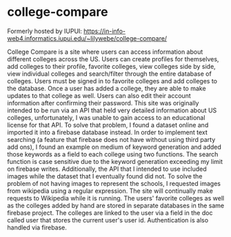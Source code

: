# college-compare

Formerly hosted by IUPUI: 
 https://in-info-web4.informatics.iupui.edu/~lilywebe/college-compare/
 
 
College Compare is a site where users can access information about different colleges across the US. Users can create profiles for themselves, add colleges to their profile, favorite colleges, view colleges side by side, view individual colleges and search/filter through the entire database of colleges. Users must be signed in to favorite colleges and add colleges to the database. Once a user has added a college, they are able to make updates to that college as well. Users can also edit their account information after confirming their password. This site was originally intended to be run via an API that held very detailed information about US colleges, unfortunately, I was unable to gain access to an educational license for that API. To solve that problem, I found a dataset online and imported it into a firebase database instead. In order to implement text searching (a feature that firebase does not have without using third party add ons), I found an example on medium of keyword generation and added those keywords as a field to each college using two functions. The search function is case sensitive due to the keyword generation exceeding my limit on firebase writes.  Additionally, the API that I intended to use included images while the dataset that I eventually found did not. To solve the problem of not having images to represent the schools, I requested images from wikipedia using a regular expression. The site will continually make requests to Wikipedia while it is running. The users' favorite colleges as well as the colleges added by hand are stored in separate databases in the same firebase project. The colleges are linked to the user via a field in the doc called user that stores the current user's user id. Authentication is also handled via firebase. 
